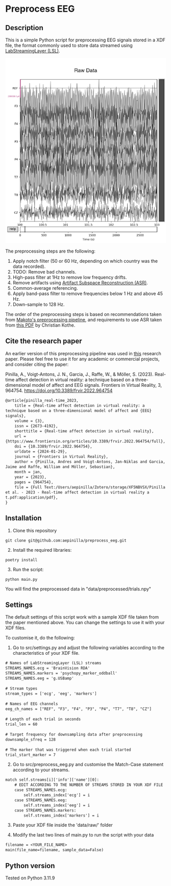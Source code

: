 # Preprocess EEG

## Description
This is a simple Python script for preprocessing EEG signals stored in a XDF file, the format
commonly used to store data streamed using [LabStreamingLayer (LSL)](https://github.com/sccn/labstreaminglayer).

![alt text](https://github.com/aepinilla/preprocess_eeg/blob/main/figures/gif.gif)

The preprocessing steps are the following:
1. Apply notch filter (50 or 60 Hz, depending on which country was the data recorded).
2. TODO: Remove bad channels.
3. High-pass filter at 1Hz to remove low frequency drifts.
4. Remove artifacts using [Artifact Subspace Reconstruction (ASR)](https://patents.google.com/patent/US20160113587A1/en).
5. Common-average referencing.
6. Apply band-pass filter to remove frequencies below 1 Hz and above 45 Hz.
7. Down-sample to 128 Hz.

The order of the preprocessing steps is based on recommendations taken from [Makoto's preprocessing pipeline](https://sccn.ucsd.edu/wiki/Makoto%27s_preprocessing_pipeline), and requirements to use ASR taken from [this PDF](https://sccn.ucsd.edu/githubwiki/files/asr-final-export.pdf) by Christian Kothe.

## Cite the research paper
An earlier version of this preprocessing pipeline was used in [this](https://www.frontiersin.org/articles/10.3389/frvir.2022.964754/full) research paper. Please feel free to use it for any academic or commercial projects, and consider citing the paper:

Pinilla, A., Voigt-Antons, J. N., Garcia, J., Raffe, W., & Möller, S. (2023). Real-time affect detection in virtual reality: a technique based on a three-dimensional model of affect and EEG signals. Frontiers in Virtual Reality, 3, 964754. https://doi.org/10.3389/frvir.2022.964754

```
@article{pinilla_real-time_2023,
	title = {Real-time affect detection in virtual reality: a technique based on a three-dimensional model of affect and {EEG} signals},
	volume = {3},
	issn = {2673-4192},
	shorttitle = {Real-time affect detection in virtual reality},
	url = {https://www.frontiersin.org/articles/10.3389/frvir.2022.964754/full},
	doi = {10.3389/frvir.2022.964754},
	urldate = {2024-01-29},
	journal = {Frontiers in Virtual Reality},
	author = {Pinilla, Andres and Voigt-Antons, Jan-Niklas and Garcia, Jaime and Raffe, William and Möller, Sebastian},
	month = jan,
	year = {2023},
	pages = {964754},
	file = {Full Text:/Users/aepinilla/Zotero/storage/XF5NBVSX/Pinilla et al. - 2023 - Real-time affect detection in virtual reality a t.pdf:application/pdf},
}
```

## Installation
1. Clone this repository
```
git clone git@github.com:aepinilla/preprocess_eeg.git
```
2. Install the required libraries:
```
poetry install
```
3. Run the script:
```
python main.py
```

You will find the preprocessed data in "data/preprocessed/trials.npy"

## Settings
The default settings of this script work with a sample XDF file taken from the paper mentioned above. You can change
the settings to use it with your XDF files.

To customise it, do the following:
1. Go to src/settings.py and adjust the following variables according to the characteristics of your XDF file. 
```
# Names of LabStreamingLayer (LSL) streams
STREAMS_NAMES.ecg = 'BrainVision RDA'
STREAMS_NAMES.markers = 'psychopy_marker_oddball'
STREAMS_NAMES.eeg = 'g.USBamp'

# Stream types
stream_types = ['ecg', 'eeg', 'markers']

# Names of EEG channels
eeg_ch_names = ["REF", "F3", "F4", "P3", "P4", "T7", "T8", "CZ"]

# Length of each trial in seconds
trial_len = 60

# Target frequency for downsampling data after preprocessing
downsample_sfreq = 128

# The marker that was triggered when each trial started
trial_start_marker = 7
```

2. Go to src/preprocess_eeg.py and customise the Match-Case statement according to your streams.
```
match self.streams[i]['info']['name'][0]:
    # EDIT ACCORDING TO THE NUMBER OF STREAMS STORED IN YOUR XDF FILE
    case STREAMS_NAMES.ecg:
        self.streams_index['ecg'] = i
    case STREAMS_NAMES.eeg:
        self.streams_index['eeg'] = i
    case STREAMS_NAMES.markers:
        self.streams_index['markers'] = i
```
3. Paste your XDF file inside the 'data/raw/' folder

4. Modify the last two lines of main.py to run the script with your data
```
filename = <YOUR_FILE_NAME>
main(file_name=filename, sample_data=False)
```

## Python version
Tested on Python 3.11.9
